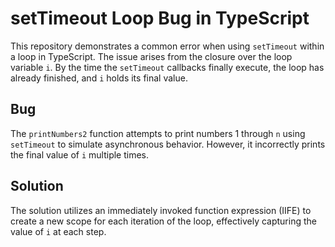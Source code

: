 # setTimeout Loop Bug in TypeScript

This repository demonstrates a common error when using `setTimeout` within a loop in TypeScript.  The issue arises from the closure over the loop variable `i`. By the time the `setTimeout` callbacks finally execute, the loop has already finished, and `i` holds its final value.

## Bug

The `printNumbers2` function attempts to print numbers 1 through `n` using `setTimeout` to simulate asynchronous behavior. However, it incorrectly prints the final value of `i` multiple times.

## Solution

The solution utilizes an immediately invoked function expression (IIFE) to create a new scope for each iteration of the loop, effectively capturing the value of `i` at each step.